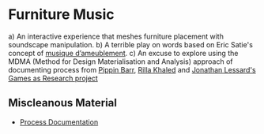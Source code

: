 # Furniture Music

a) An interactive experience that meshes furniture placement with soundscape manipulation. 
b) A terrible play on words based on Eric Satie's concept of [musique d’ameublement](https://soundcloud.com/user1401258/satie-whittington-a-suite-of-furniture). 
c) An excuse to explore using the MDMA (Method for Design Materialisation and Analysis) approach of documenting process from [Pippin Barr](http://www.pippinbarr.com), [Rilla Khaled](http://www.rillakhaled.com) and [Jonathan Lessard's](https://jonathanlessard.net) [Games as Research project](https://www.gamesasresearch.com)

## Miscleanous Material
* [Process Documentation](github.com/mouseandthebillionaire/furnitureMusic/Process/)
